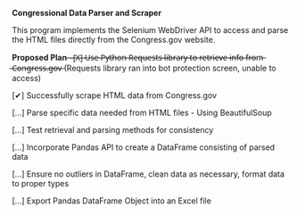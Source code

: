 **Congressional Data Parser and Scraper**

This program implements the Selenium WebDriver API to access and parse the HTML files directly from the Congress.gov website.

**Proposed Plan**
 ̶ ̶ ̶[̶X̶]̶ ̶U̶s̶e̶ ̶P̶y̶t̶h̶o̶n̶ ̶R̶e̶q̶u̶e̶s̶t̶s̶ ̶l̶i̶b̶r̶a̶r̶y̶ ̶t̶o̶ ̶r̶e̶t̶r̶i̶e̶v̶e̶ ̶i̶n̶f̶o̶ ̶f̶r̶o̶m̶ ̶C̶o̶n̶g̶r̶e̶s̶s̶.̶g̶o̶v̶ (Requests library ran into bot protection screen, unable to access)
 
  [✔] Successfully scrape HTML data from Congress.gov
  
  [...] Parse specific data needed from HTML files - Using BeautifulSoup
  
  [...] Test retrieval and parsing methods for consistency
  
  [...] Incorporate Pandas API to create a DataFrame consisting of parsed data
  
  [...] Ensure no outliers in DataFrame, clean data as necessary, format data to proper types
  
  [...] Export Pandas DataFrame Object into an Excel file
